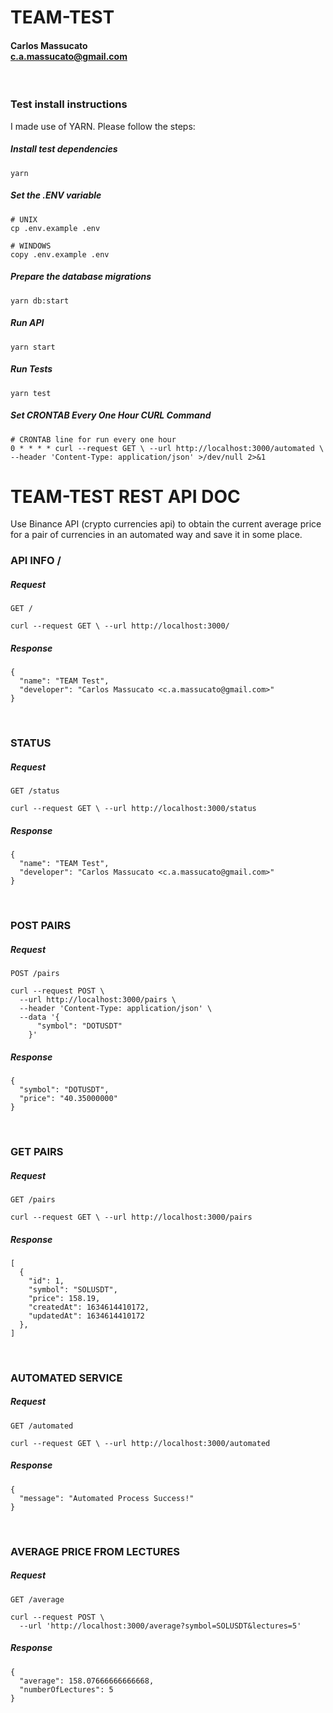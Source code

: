 # TEAM-TEST

#### Carlos Massucato <br>c.a.massucato@gmail.com

<br>

### Test install instructions

I made use of YARN. Please follow the steps:
<br>

##### Install test dependencies

```bash=
yarn
```

##### Set the .ENV variable

```bash=
# UNIX
cp .env.example .env

# WINDOWS
copy .env.example .env
```

##### Prepare the database migrations

```bash=
yarn db:start
```

##### Run API

```bash=
yarn start
```

##### Run Tests

```bash=
yarn test
```

##### Set CRONTAB Every One Hour CURL Command

```bash=
# CRONTAB line for run every one hour
0 * * * * curl --request GET \ --url http://localhost:3000/automated \ --header 'Content-Type: application/json' >/dev/null 2>&1
```

# TEAM-TEST REST API DOC

Use Binance API (crypto currencies api) to obtain the current average price for a pair of currencies in an automated way and save it in some place.

### API INFO / 

##### Request

`GET /`

    curl --request GET \ --url http://localhost:3000/

##### Response

    {
      "name": "TEAM Test",
      "developer": "Carlos Massucato <c.a.massucato@gmail.com>"
    }

<br>

### STATUS

##### Request

`GET /status`

    curl --request GET \ --url http://localhost:3000/status

##### Response

    {
      "name": "TEAM Test",
      "developer": "Carlos Massucato <c.a.massucato@gmail.com>"
    }

<br>

### POST PAIRS

##### Request

`POST /pairs`

    curl --request POST \
      --url http://localhost:3000/pairs \
      --header 'Content-Type: application/json' \
      --data '{
          "symbol": "DOTUSDT"
        }'

##### Response

    {
      "symbol": "DOTUSDT",
      "price": "40.35000000"
    }

<br>

### GET PAIRS

##### Request

`GET /pairs`

    curl --request GET \ --url http://localhost:3000/pairs

##### Response

    [
      {
        "id": 1,
        "symbol": "SOLUSDT",
        "price": 158.19,
        "createdAt": 1634614410172,
        "updatedAt": 1634614410172
      },
    ]

<br>

### AUTOMATED SERVICE

##### Request

`GET /automated`

    curl --request GET \ --url http://localhost:3000/automated

##### Response

    {
      "message": "Automated Process Success!"
    }

<br>

### AVERAGE PRICE FROM LECTURES

##### Request

`GET /average`

    curl --request POST \
      --url 'http://localhost:3000/average?symbol=SOLUSDT&lectures=5'

##### Response

    {
      "average": 158.07666666666668,
      "numberOfLectures": 5
    }
